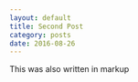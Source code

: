 ```yaml
---
layout: default
title: Second Post
category: posts
date: 2016-08-26
---
```


This was also written in markup